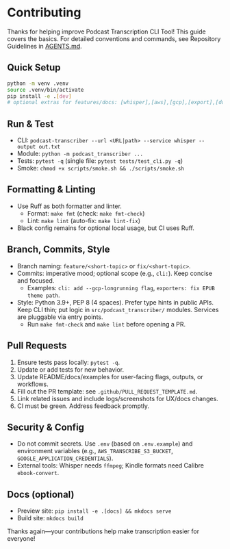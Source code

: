 # Contributing

Thanks for helping improve Podcast Transcription CLI Tool! This guide covers the basics. For detailed conventions and commands, see Repository Guidelines in [AGENTS.md](AGENTS.md).

## Quick Setup

```bash
python -m venv .venv
source .venv/bin/activate
pip install -e .[dev]
# optional extras for features/docs: [whisper],[aws],[gcp],[export],[docs]
```

## Run & Test

- CLI: `podcast-transcriber --url <URL|path> --service whisper --output out.txt`
- Module: `python -m podcast_transcriber ...`
- Tests: `pytest -q` (single file: `pytest tests/test_cli.py -q`)
- Smoke: `chmod +x scripts/smoke.sh && ./scripts/smoke.sh`

## Formatting & Linting

- Use Ruff as both formatter and linter.
  - Format: `make fmt` (check: `make fmt-check`)
  - Lint: `make lint` (auto-fix: `make lint-fix`)
- Black config remains for optional local usage, but CI uses Ruff.

## Branch, Commits, Style

- Branch naming: `feature/<short-topic>` or `fix/<short-topic>`.
- Commits: imperative mood; optional scope (e.g., `cli:`). Keep concise and focused.
  - Examples: `cli: add --gcp-longrunning flag`, `exporters: fix EPUB theme path`.
- Style: Python 3.9+, PEP 8 (4 spaces). Prefer type hints in public APIs. Keep CLI thin; put logic in `src/podcast_transcriber/` modules. Services are pluggable via entry points.
  - Run `make fmt-check` and `make lint` before opening a PR.

## Pull Requests

1. Ensure tests pass locally: `pytest -q`.
2. Update or add tests for new behavior.
3. Update README/docs/examples for user-facing flags, outputs, or workflows.
4. Fill out the PR template: see `.github/PULL_REQUEST_TEMPLATE.md`.
5. Link related issues and include logs/screenshots for UX/docs changes.
6. CI must be green. Address feedback promptly.

## Security & Config

- Do not commit secrets. Use `.env` (based on `.env.example`) and environment variables (e.g., `AWS_TRANSCRIBE_S3_BUCKET`, `GOOGLE_APPLICATION_CREDENTIALS`).
- External tools: Whisper needs `ffmpeg`; Kindle formats need Calibre `ebook-convert`.

## Docs (optional)

- Preview site: `pip install -e .[docs] && mkdocs serve`
- Build site: `mkdocs build`

Thanks again—your contributions help make transcription easier for everyone!
